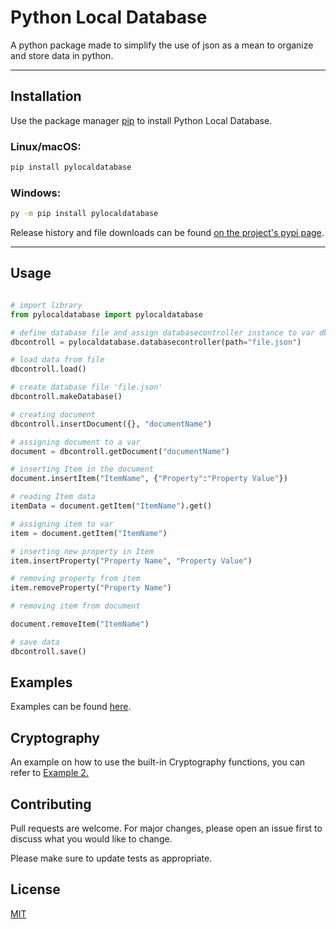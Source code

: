 # Python Local Database



A python package made to simplify the use of json as a mean to organize and store data in python.

----------

## Installation

Use the package manager [pip](https://pip.pypa.io/en/stable/) to install Python Local Database.

### Linux/macOS:
```bash
pip install pylocaldatabase
```

### Windows:
```bash
py -m pip install pylocaldatabase
```

Release history and file downloads can be found [on the project's pypi page](https://pypi.org/project/pylocaldatabase/).

----

## Usage

```python

# import library
from pylocaldatabase import pylocaldatabase

# define database file and assign databasecontroller instance to var dbcontroll
dbcontroll = pylocaldatabase.databasecontroller(path="file.json")

# load data from file
dbcontroll.load()

# create database file 'file.json'
dbcontroll.makeDatabase()

# creating document 
dbcontroll.insertDocument({}, "documentName")

# assigning document to a var
document = dbcontroll.getDocument("documentName")

# inserting Item in the document
document.insertItem("ItemName", {"Property":"Property Value"})

# reading Item data
itemData = document.getItem("ItemName").get()

# assigning item to var
item = document.getItem("ItemName")

# inserting new property in Item
item.insertProperty("Property Name", "Property Value")

# removing property from item
item.removeProperty("Property Name")

# removing item from document 

document.removeItem("ItemName")

# save data 
dbcontroll.save()
```
## Examples
Examples can be found [here](https://github.com/fortmea/python-local-database/tree/main/examples).

## Cryptography
An example on how to use the built-in Cryptography functions, you can refer to [Example 2.](/examples/example2.py)

## Contributing
Pull requests are welcome. For major changes, please open an issue first to discuss what you would like to change.

Please make sure to update tests as appropriate.

## License
[MIT](https://choosealicense.com/licenses/mit/)
